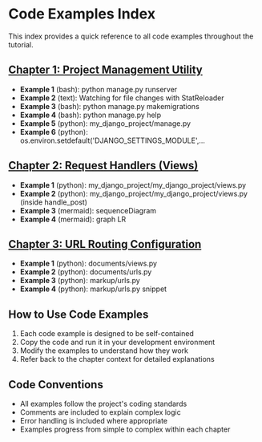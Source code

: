 # Code Examples Index

This index provides a quick reference to all code examples throughout the tutorial.

## [Chapter 1: Project Management Utility](chapter_01.md)

- **Example 1** (bash): python manage.py runserver
- **Example 2** (text): Watching for file changes with StatReloader
- **Example 3** (bash): python manage.py makemigrations
- **Example 4** (bash): python manage.py help
- **Example 5** (python): my_django_project/manage.py
- **Example 6** (python): os.environ.setdefault('DJANGO_SETTINGS_MODULE',...

## [Chapter 2: Request Handlers (Views)](chapter_02.md)

- **Example 1** (python): my_django_project/my_django_project/views.py
- **Example 2** (python): my_django_project/my_django_project/views.py (inside handle_post)
- **Example 3** (mermaid): sequenceDiagram
- **Example 4** (mermaid): graph LR

## [Chapter 3: URL Routing Configuration](chapter_03.md)

- **Example 1** (python): documents/views.py
- **Example 2** (python): documents/urls.py
- **Example 3** (python): markup/urls.py
- **Example 4** (python): markup/urls.py snippet


## How to Use Code Examples

1. Each code example is designed to be self-contained
2. Copy the code and run it in your development environment
3. Modify the examples to understand how they work
4. Refer back to the chapter context for detailed explanations

## Code Conventions

- All examples follow the project's coding standards
- Comments are included to explain complex logic
- Error handling is included where appropriate
- Examples progress from simple to complex within each chapter
